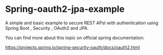 # Spring-oauth2-jpa-example
A simple and basic example  to secure REST APsI with authentication using Spring Boot , Security , OAuth2 and JPA.

You can find more about this topic on official spring documentation:

https://projects.spring.io/spring-security-oauth/docs/oauth2.html
